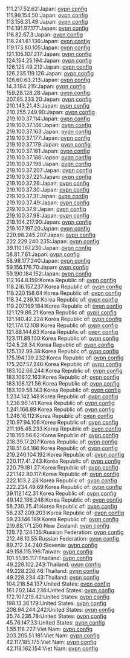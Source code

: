111.217.52.62:Japan: [ovpn config](vpn/111_217_52_62.ovpn)  
111.99.154.50:Japan: [ovpn config](vpn/111_99_154_50.ovpn)  
113.156.31.49:Japan: [ovpn config](vpn/113_156_31_49.ovpn)  
114.191.97.177:Japan: [ovpn config](vpn/114_191_97_177.ovpn)  
116.82.67.3:Japan: [ovpn config](vpn/116_82_67_3.ovpn)  
118.241.61.136:Japan: [ovpn config](vpn/118_241_61_136.ovpn)  
119.173.80.105:Japan: [ovpn config](vpn/119_173_80_105.ovpn)  
121.105.107.217:Japan: [ovpn config](vpn/121_105_107_217.ovpn)  
124.154.25.194:Japan: [ovpn config](vpn/124_154_25_194.ovpn)  
126.125.49.212:Japan: [ovpn config](vpn/126_125_49_212.ovpn)  
126.235.119.126:Japan: [ovpn config](vpn/126_235_119_126.ovpn)  
126.60.63.213:Japan: [ovpn config](vpn/126_60_63_213.ovpn)  
14.3.184.215:Japan: [ovpn config](vpn/14_3_184_215.ovpn)  
159.28.128.28:Japan: [ovpn config](vpn/159_28_128_28.ovpn)  
207.65.233.20:Japan: [ovpn config](vpn/207_65_233_20.ovpn)  
210.143.21.43:Japan: [ovpn config](vpn/210_143_21_43.ovpn)  
210.255.249.90:Japan: [ovpn config](vpn/210_255_249_90.ovpn)  
219.100.37.114:Japan: [ovpn config](vpn/219_100_37_114.ovpn)  
219.100.37.146:Japan: [ovpn config](vpn/219_100_37_146.ovpn)  
219.100.37.163:Japan: [ovpn config](vpn/219_100_37_163.ovpn)  
219.100.37.177:Japan: [ovpn config](vpn/219_100_37_177.ovpn)  
219.100.37.179:Japan: [ovpn config](vpn/219_100_37_179.ovpn)  
219.100.37.181:Japan: [ovpn config](vpn/219_100_37_181.ovpn)  
219.100.37.186:Japan: [ovpn config](vpn/219_100_37_186.ovpn)  
219.100.37.198:Japan: [ovpn config](vpn/219_100_37_198.ovpn)  
219.100.37.207:Japan: [ovpn config](vpn/219_100_37_207.ovpn)  
219.100.37.221:Japan: [ovpn config](vpn/219_100_37_221.ovpn)  
219.100.37.26:Japan: [ovpn config](vpn/219_100_37_26.ovpn)  
219.100.37.30:Japan: [ovpn config](vpn/219_100_37_30.ovpn)  
219.100.37.31:Japan: [ovpn config](vpn/219_100_37_31.ovpn)  
219.100.37.49:Japan: [ovpn config](vpn/219_100_37_49.ovpn)  
219.100.37.9:Japan: [ovpn config](vpn/219_100_37_9.ovpn)  
219.100.37.98:Japan: [ovpn config](vpn/219_100_37_98.ovpn)  
219.104.217.90:Japan: [ovpn config](vpn/219_104_217_90.ovpn)  
219.107.197.20:Japan: [ovpn config](vpn/219_107_197_20.ovpn)  
220.98.245.207:Japan: [ovpn config](vpn/220_98_245_207.ovpn)  
222.229.240.235:Japan: [ovpn config](vpn/222_229_240_235.ovpn)  
39.110.167.230:Japan: [ovpn config](vpn/39_110_167_230.ovpn)  
58.81.7.61:Japan: [ovpn config](vpn/58_81_7_61.ovpn)  
58.98.177.240:Japan: [ovpn config](vpn/58_98_177_240.ovpn)  
59.156.176.70:Japan: [ovpn config](vpn/59_156_176_70.ovpn)  
59.190.184.152:Japan: [ovpn config](vpn/59_190_184_152.ovpn)  
112.164.8.159:Korea Republic of: [ovpn config](vpn/112_164_8_159.ovpn)  
118.216.157.237:Korea Republic of: [ovpn config](vpn/118_216_157_237.ovpn)  
118.220.158.64:Korea Republic of: [ovpn config](vpn/118_220_158_64.ovpn)  
118.34.239.10:Korea Republic of: [ovpn config](vpn/118_34_239_10.ovpn)  
119.207.169.184:Korea Republic of: [ovpn config](vpn/119_207_169_184.ovpn)  
121.129.86.21:Korea Republic of: [ovpn config](vpn/121_129_86_21.ovpn)  
121.140.42.224:Korea Republic of: [ovpn config](vpn/121_140_42_224.ovpn)  
121.174.12.108:Korea Republic of: [ovpn config](vpn/121_174_12_108.ovpn)  
121.88.144.63:Korea Republic of: [ovpn config](vpn/121_88_144_63.ovpn)  
123.111.89.100:Korea Republic of: [ovpn config](vpn/123_111_89_100.ovpn)  
124.5.28.34:Korea Republic of: [ovpn config](vpn/124_5_28_34.ovpn)  
125.132.99.38:Korea Republic of: [ovpn config](vpn/125_132_99_38.ovpn)  
175.194.139.232:Korea Republic of: [ovpn config](vpn/175_194_139_232.ovpn)  
175.207.57.246:Korea Republic of: [ovpn config](vpn/175_207_57_246.ovpn)  
183.102.66.244:Korea Republic of: [ovpn config](vpn/183_102_66_244.ovpn)  
183.106.12.163:Korea Republic of: [ovpn config](vpn/183_106_12_163.ovpn)  
183.108.121.56:Korea Republic of: [ovpn config](vpn/183_108_121_56.ovpn)  
183.109.58.143:Korea Republic of: [ovpn config](vpn/183_109_58_143.ovpn)  
1.234.142.148:Korea Republic of: [ovpn config](vpn/1_234_142_148.ovpn)  
1.236.96.141:Korea Republic of: [ovpn config](vpn/1_236_96_141.ovpn)  
1.241.166.89:Korea Republic of: [ovpn config](vpn/1_241_166_89.ovpn)  
1.246.16.112:Korea Republic of: [ovpn config](vpn/1_246_16_112.ovpn)  
210.97.94.106:Korea Republic of: [ovpn config](vpn/210_97_94_106.ovpn)  
211.195.45.233:Korea Republic of: [ovpn config](vpn/211_195_45_233.ovpn)  
218.155.56.62:Korea Republic of: [ovpn config](vpn/218_155_56_62.ovpn)  
218.39.17.207:Korea Republic of: [ovpn config](vpn/218_39_17_207.ovpn)  
218.51.64.186:Korea Republic of: [ovpn config](vpn/218_51_64_186.ovpn)  
219.240.104.192:Korea Republic of: [ovpn config](vpn/219_240_104_192.ovpn)  
220.117.41.243:Korea Republic of: [ovpn config](vpn/220_117_41_243.ovpn)  
220.79.181.27:Korea Republic of: [ovpn config](vpn/220_79_181_27.ovpn)  
221.142.80.117:Korea Republic of: [ovpn config](vpn/221_142_80_117.ovpn)  
222.103.2.28:Korea Republic of: [ovpn config](vpn/222_103_2_28.ovpn)  
222.234.49.69:Korea Republic of: [ovpn config](vpn/222_234_49_69.ovpn)  
39.112.142.31:Korea Republic of: [ovpn config](vpn/39_112_142_31.ovpn)  
49.142.186.248:Korea Republic of: [ovpn config](vpn/49_142_186_248.ovpn)  
58.230.25.41:Korea Republic of: [ovpn config](vpn/58_230_25_41.ovpn)  
58.237.209.203:Korea Republic of: [ovpn config](vpn/58_237_209_203.ovpn)  
59.23.146.189:Korea Republic of: [ovpn config](vpn/59_23_146_189.ovpn)  
219.88.171.250:New Zealand: [ovpn config](vpn/219_88_171_250.ovpn)  
128.72.124.135:Russian Federation: [ovpn config](vpn/128_72_124_135.ovpn)  
212.46.10.55:Russian Federation: [ovpn config](vpn/212_46_10_55.ovpn)  
89.212.34.240:Slovenia: [ovpn config](vpn/89_212_34_240.ovpn)  
49.158.115.196:Taiwan: [ovpn config](vpn/49_158_115_196.ovpn)  
101.51.95.117:Thailand: [ovpn config](vpn/101_51_95_117.ovpn)  
49.228.102.243:Thailand: [ovpn config](vpn/49_228_102_243.ovpn)  
49.228.226.46:Thailand: [ovpn config](vpn/49_228_226_46.ovpn)  
49.228.234.43:Thailand: [ovpn config](vpn/49_228_234_43.ovpn)  
104.218.54.137:United States: [ovpn config](vpn/104_218_54_137.ovpn)  
161.202.144.236:United States: [ovpn config](vpn/161_202_144_236.ovpn)  
172.107.219.42:United States: [ovpn config](vpn/172_107_219_42.ovpn)  
198.13.36.179:United States: [ovpn config](vpn/198_13_36_179.ovpn)  
208.94.244.242:United States: [ovpn config](vpn/208_94_244_242.ovpn)  
35.74.236.78:United States: [ovpn config](vpn/35_74_236_78.ovpn)  
45.76.147.33:United States: [ovpn config](vpn/45_76_147_33.ovpn)  
1.55.118.227:Viet Nam: [ovpn config](vpn/1_55_118_227.ovpn)  
203.205.51.181:Viet Nam: [ovpn config](vpn/203_205_51_181.ovpn)  
42.117.185.175:Viet Nam: [ovpn config](vpn/42_117_185_175.ovpn)  
42.118.162.154:Viet Nam: [ovpn config](vpn/42_118_162_154.ovpn)  
